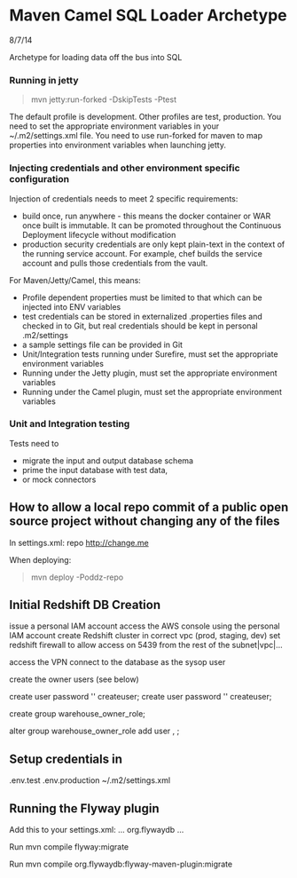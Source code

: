 # Maven Camel SQL Loader Archetype
8/7/14

Archetype for loading data off the bus into SQL

### Running in jetty

>mvn jetty:run-forked -DskipTests -Ptest

The default profile is development.  Other profiles are test, production.  You need to set the appropriate environment variables in your ~/.m2/settings.xml file.
You need to use run-forked for maven to map properties into environment variables when launching jetty. 

### Injecting credentials and other environment specific configuration

Injection of credentials needs to meet 2 specific requirements:
* build once, run anywhere - this means the docker container or WAR once built is immutable.  It can be promoted throughout the Continuous Deployment lifecycle without modification
* production security credentials are only kept plain-text in the context of the running service account.  For example, chef builds the service account and pulls those credentials from the vault.

For Maven/Jetty/Camel, this means:
* Profile dependent properties must be limited to that which can be injected into ENV variables
* test credentials can be stored in externalized .properties files and checked in to Git, but real credentials should be kept in personal .m2/settings
* a sample settings file can be provided in Git
* Unit/Integration tests running under Surefire, must set the appropriate environment variables
* Running under the Jetty plugin, must set the appropriate environment variables
* Running under the Camel plugin, must set the appropriate environment variables

### Unit and Integration testing

Tests need to
* migrate the input and output database schema
* prime the input database with test data,
* or mock connectors

## How to allow a local repo commit of a public open source project without changing any of the files

In settings.xml:
        <profile>
            <id>repo</id>
            <properties>
                <distMgmtSnapshotsUrl>http://change.me
                </distMgmtSnapshotsUrl>
            </properties>
        </profile>

When deploying:
>mvn deploy -Poddz-repo

## Initial Redshift DB Creation

issue a personal IAM account
access the AWS console using the personal IAM account
create Redshift cluster in correct vpc (prod, staging, dev)
set redshift firewall to allow access on 5439 from the rest of the subnet|vpc|...

access the VPN
connect to the database as the sysop user

create the owner users (see below)
          
create user <user1> password '<pw>'  createuser;
create user <user2> password '<pw>'  createuser;

create group warehouse_owner_role;

alter group warehouse_owner_role add user <user1>, <user2>;       
   
## Setup credentials in 
  .env.test
  .env.production
  ~/.m2/settings.xml

## Running the Flyway plugin

Add this to your settings.xml:
...
    <pluginGroups>
       <pluginGroup>org.flywaydb</pluginGroup>
    </pluginGroups>
...

Run mvn compile flyway:migrate

Run mvn compile org.flywaydb:flyway-maven-plugin:migrate
